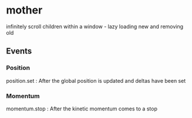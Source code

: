 mother
======

infinitely scroll children within a window - lazy loading new and removing old

Events
------

### Position

position.set
: After the global position is updated and deltas have been set

### Momentum

momentum.stop
: After the kinetic momentum comes to a stop